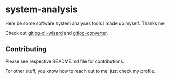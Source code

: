 # system-analysis
Here be some software system analyses tools I made up myself. Thanks me     

Check out [gitlog-cli-wizard](gitlog-cli-wizard/README.md) and [gitlog-converter](gitlog-converter/README.md).

## Contributing

Please see respective README.md file for contributions.  

For other stuff, you know how to reach out to me; just check my profile.
